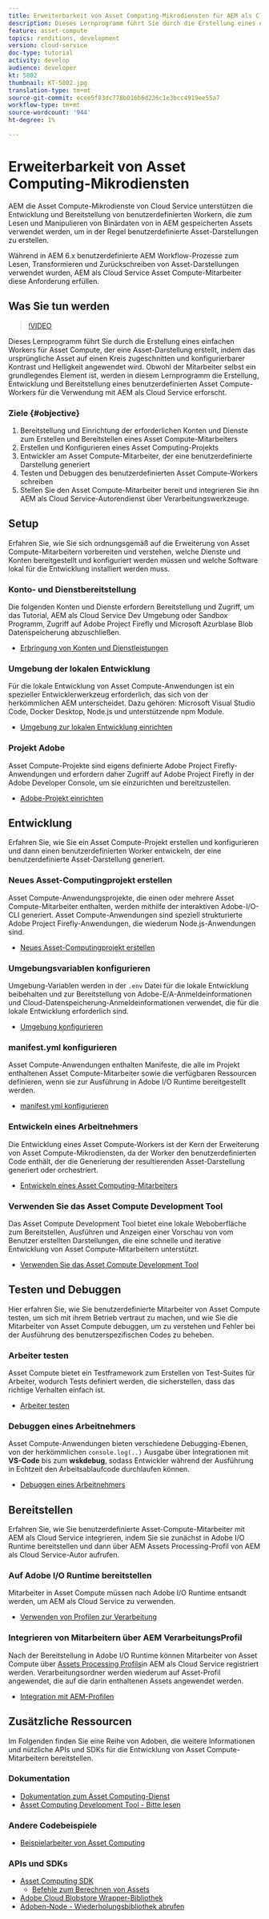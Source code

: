 ```yaml
---
title: Erweiterbarkeit von Asset Computing-Mikrodiensten für AEM als Cloud Service
description: Dieses Lernprogramm führt Sie durch die Erstellung eines einfachen Workers für Asset Compute, der eine Asset-Darstellung erstellt, indem das ursprüngliche Asset auf einen Kreis zugeschnitten und konfigurierbarer Kontrast und Helligkeit angewendet wird. Obwohl der Mitarbeiter selbst ein grundlegendes Element ist, werden in diesem Lernprogramm die Erstellung, Entwicklung und Bereitstellung eines benutzerdefinierten Asset Compute-Workers für die Verwendung mit AEM als Cloud Service erforscht.
feature: asset-compute
topics: renditions, development
version: cloud-service
doc-type: tutorial
activity: develop
audience: developer
kt: 5802
thumbnail: KT-5802.jpg
translation-type: tm+mt
source-git-commit: ecee5f83dc778b016b6d236c1e3bcc4919ee55a7
workflow-type: tm+mt
source-wordcount: '944'
ht-degree: 1%

---
```



# Erweiterbarkeit von Asset Computing-Mikrodiensten

AEM die Asset Compute-Mikrodienste von Cloud Service unterstützen die Entwicklung und Bereitstellung von benutzerdefinierten Workern, die zum Lesen und Manipulieren von Binärdaten von in AEM gespeicherten Assets verwendet werden, um in der Regel benutzerdefinierte Asset-Darstellungen zu erstellen.

Während in AEM 6.x benutzerdefinierte AEM Workflow-Prozesse zum Lesen, Transformieren und Zurückschreiben von Asset-Darstellungen verwendet wurden, AEM als Cloud Service Asset Compute-Mitarbeiter diese Anforderung erfüllen.

## Was Sie tun werden

>[!VIDEO](https://video.tv.adobe.com/v/40965?quality=12&learn=on)

Dieses Lernprogramm führt Sie durch die Erstellung eines einfachen Workers für Asset Compute, der eine Asset-Darstellung erstellt, indem das ursprüngliche Asset auf einen Kreis zugeschnitten und konfigurierbarer Kontrast und Helligkeit angewendet wird. Obwohl der Mitarbeiter selbst ein grundlegendes Element ist, werden in diesem Lernprogramm die Erstellung, Entwicklung und Bereitstellung eines benutzerdefinierten Asset Compute-Workers für die Verwendung mit AEM als Cloud Service erforscht.

### Ziele {#objective}

1. Bereitstellung und Einrichtung der erforderlichen Konten und Dienste zum Erstellen und Bereitstellen eines Asset Compute-Mitarbeiters
1. Erstellen und Konfigurieren eines Asset Computing-Projekts
1. Entwickler am Asset Compute-Mitarbeiter, der eine benutzerdefinierte Darstellung generiert
1. Testen und Debuggen des benutzerdefinierten Asset Compute-Workers schreiben
1. Stellen Sie den Asset Compute-Mitarbeiter bereit und integrieren Sie ihn AEM als Cloud Service-Autorendienst über Verarbeitungswerkzeuge.

## Setup

Erfahren Sie, wie Sie sich ordnungsgemäß auf die Erweiterung von Asset Compute-Mitarbeitern vorbereiten und verstehen, welche Dienste und Konten bereitgestellt und konfiguriert werden müssen und welche Software lokal für die Entwicklung installiert werden muss.

### Konto- und Dienstbereitstellung

Die folgenden Konten und Dienste erfordern Bereitstellung und Zugriff, um das Tutorial, AEM als Cloud Service Dev Umgebung oder Sandbox Programm, Zugriff auf Adobe Project Firefly und Microsoft Azurblase Blob Datenspeicherung abzuschließen.

+ [Erbringung von Konten und Dienstleistungen](./set-up/accounts-and-services.md)

### Umgebung der lokalen Entwicklung

Für die lokale Entwicklung von Asset Compute-Anwendungen ist ein spezieller Entwicklerwerkzeug erforderlich, das sich von der herkömmlichen AEM unterscheidet. Dazu gehören: Microsoft Visual Studio Code, Docker Desktop, Node.js und unterstützende npm Module.

+ [Umgebung zur lokalen Entwicklung einrichten](./set-up/development-environment.md)

### Projekt Adobe

Asset Compute-Projekte sind eigens definierte Adobe Project Firefly-Anwendungen und erfordern daher Zugriff auf Adobe Project Firefly in der Adobe Developer Console, um sie einzurichten und bereitzustellen.

+ [Adobe-Projekt einrichten](./set-up/firefly.md)

## Entwicklung

Erfahren Sie, wie Sie ein Asset Compute-Projekt erstellen und konfigurieren und dann einen benutzerdefinierten Worker entwickeln, der eine benutzerdefinierte Asset-Darstellung generiert.

### Neues Asset-Computingprojekt erstellen

Asset Compute-Anwendungsprojekte, die einen oder mehrere Asset Compute-Mitarbeiter enthalten, werden mithilfe der interaktiven Adobe-I/O-CLI generiert. Asset Compute-Anwendungen sind speziell strukturierte Adobe Project Firefly-Anwendungen, die wiederum Node.js-Anwendungen sind.

+ [Neues Asset-Computingprojekt erstellen](./develop/project.md)

### Umgebungsvariablen konfigurieren

Umgebung-Variablen werden in der `.env` Datei für die lokale Entwicklung beibehalten und zur Bereitstellung von Adobe-E/A-Anmeldeinformationen und Cloud-Datenspeicherung-Anmeldeinformationen verwendet, die für die lokale Entwicklung erforderlich sind.

+ [Umgebung konfigurieren](./develop/environment-variables.md)

### manifest.yml konfigurieren

Asset Compute-Anwendungen enthalten Manifeste, die alle im Projekt enthaltenen Asset Compute-Mitarbeiter sowie die verfügbaren Ressourcen definieren, wenn sie zur Ausführung in Adobe I/O Runtime bereitgestellt werden.

+ [manifest.yml konfigurieren](./develop/manifest.md)

### Entwickeln eines Arbeitnehmers

Die Entwicklung eines Asset Compute-Workers ist der Kern der Erweiterung von Asset Compute-Mikrodiensten, da der Worker den benutzerdefinierten Code enthält, der die Generierung der resultierenden Asset-Darstellung generiert oder orchestriert.

+ [Entwickeln eines Asset Computing-Mitarbeiters](./develop/worker.md)

### Verwenden Sie das Asset Compute Development Tool

Das Asset Compute Development Tool bietet eine lokale Weboberfläche zum Bereitstellen, Ausführen und Anzeigen einer Vorschau von vom Benutzer erstellten Darstellungen, die eine schnelle und iterative Entwicklung von Asset Compute-Mitarbeitern unterstützt.

+ [Verwenden Sie das Asset Compute Development Tool](./develop/development-tool.md)

## Testen und Debuggen

Hier erfahren Sie, wie Sie benutzerdefinierte Mitarbeiter von Asset Compute testen, um sich mit ihrem Betrieb vertraut zu machen, und wie Sie die Mitarbeiter von Asset Compute debuggen, um zu verstehen und Fehler bei der Ausführung des benutzerspezifischen Codes zu beheben.

### Arbeiter testen

Asset Compute bietet ein Testframework zum Erstellen von Test-Suites für Arbeiter, wodurch Tests definiert werden, die sicherstellen, dass das richtige Verhalten einfach ist.

+ [Arbeiter testen](./test-debug/test.md)

### Debuggen eines Arbeitnehmers

Asset Compute-Anwendungen bieten verschiedene Debugging-Ebenen, von der herkömmlichen `console.log(..)` Ausgabe über Integrationen mit __VS-Code__ bis zum __wskdebug__, sodass Entwickler während der Ausführung in Echtzeit den Arbeitsablaufcode durchlaufen können.

+ [Debuggen eines Arbeitnehmers](./test-debug/debug.md)

## Bereitstellen

Erfahren Sie, wie Sie benutzerdefinierte Asset-Compute-Mitarbeiter mit AEM als Cloud Service integrieren, indem Sie sie zunächst in Adobe I/O Runtime bereitstellen und dann über AEM Assets Processing-Profil von AEM als Cloud Service-Autor aufrufen.

### Auf Adobe I/O Runtime bereitstellen

Mitarbeiter in Asset Compute müssen nach Adobe I/O Runtime entsandt werden, um AEM als Cloud Service zu verwenden.

+ [Verwenden von Profilen zur Verarbeitung](./deploy/runtime.md)

### Integrieren von Mitarbeitern über AEM VerarbeitungsProfil

Nach der Bereitstellung in Adobe I/O Runtime können Mitarbeiter von Asset Compute über [Assets Processing Profils](../../assets/configuring/processing-profiles.md)in AEM als Cloud Service registriert werden. Verarbeitungsordner werden wiederum auf Asset-Profil angewendet, die auf die darin enthaltenen Assets angewendet werden.

+ [Integration mit AEM-Profilen](./deploy/processing-profiles.md)

## Zusätzliche Ressourcen

Im Folgenden finden Sie eine Reihe von Adoben, die weitere Informationen und nützliche APIs und SDKs für die Entwicklung von Asset Compute-Mitarbeitern bereitstellen.

### Dokumentation

+ [Dokumentation zum Asset Computing-Dienst](https://docs.adobe.com/content/help/en/asset-compute/using/extend/understand-extensibility.html)
+ [Asset Computing Development Tool - Bitte lesen](https://github.com/adobe/asset-compute-devtool)

### Andere Codebeispiele

+ [Beispielarbeiter von Asset Computing](https://github.com/adobe/asset-compute-example-workers)

### APIs und SDKs

+ [Asset Computing SDK](https://github.com/adobe/asset-compute-sdk)
   + [Befehle zum Berechnen von Assets](https://github.com/adobe/asset-compute-commons)
+ [Adobe Cloud Blobstore Wrapper-Bibliothek](https://github.com/adobe/node-cloud-blobstore-wrapper)
+ [Adoben-Node - Wiederholungsbibliothek abrufen](https://github.com/adobe/node-fetch-retry)
